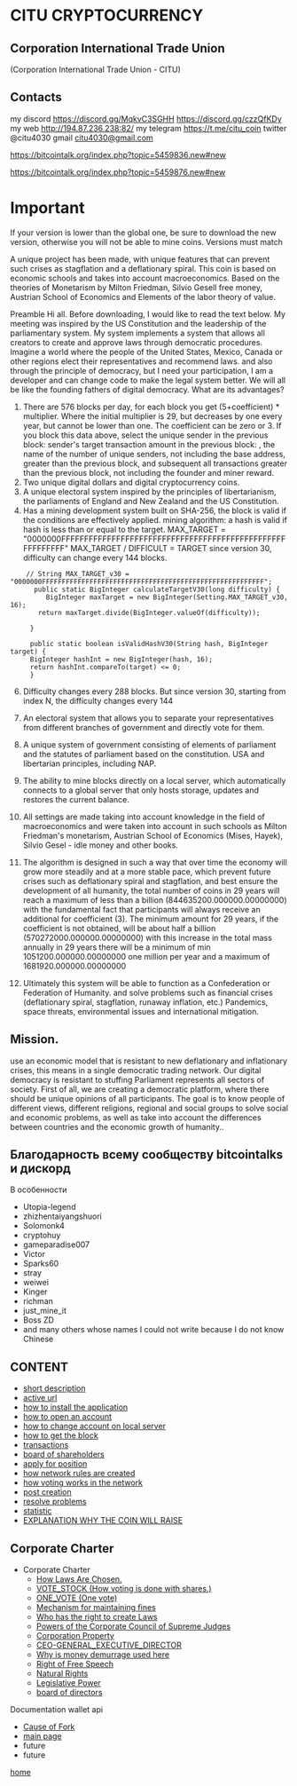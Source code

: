 # CITU CRYPTOCURRENCY

## Corporation International Trade Union

(Corporation International Trade Union - CITU)

## Contacts

my discord https://discord.gg/MqkvC3SGHH  https://discord.gg/czzQfKDy
my web http://194.87.236.238:82/
my telegram https://t.me/citu_coin
twitter @citu4030
gmail
citu4030@gmail.com

https://bitcointalk.org/index.php?topic=5459836.new#new

https://bitcointalk.org/index.php?topic=5459876.new#new

# Important
If your version is lower than the global one, be sure to download the new version,
otherwise you will not be able to mine coins. Versions must match

A unique project has been made, with unique features that can prevent such crises as stagflation and a deflationary spiral.
This coin is based on economic schools and takes into account macroeconomics. Based on the theories of Monetarism by Milton Friedman,
Silvio Gesell free money, Austrian School of Economics and Elements of the labor theory of value.


Preamble
Hi all.
Before downloading, I would like to read the text below.
My meeting was inspired by the US Constitution and the leadership of the parliamentary system.
My system implements a system that allows all creators to create and approve laws through democratic procedures.
Imagine a world where the people of the United States, Mexico, Canada or other regions elect their representatives and recommend laws.
and also through the principle of democracy, but I need your participation, I am a developer and can change
code to make the legal system better. We will all be like the founding fathers of digital democracy.
What are its advantages?
1. There are 576 blocks per day, for each block you get (5+coefficient) * multiplier. Where the initial multiplier is 29, but decreases by one every year, but cannot be lower than one. The coefficient can be zero or 3. If you block this data above, select the unique sender in the previous block:
   sender's target transaction amount in the previous block: , the name of the number of unique senders, not including the base address, greater than the previous block, and subsequent all transactions greater than the previous block, not including the founder and miner reward.
2. Two unique digital dollars and digital cryptocurrency coins.
3. A unique electoral system inspired by the principles of libertarianism, the parliaments of England and New Zealand and the US Constitution.
4. Has a mining development system built on SHA-256, the block is valid if the conditions are effectively applied.
   mining algorithm:
   a hash is valid if hash is less than or equal to the target. MAX_TARGET = "0000000FFFFFFFFFFFFFFFFFFFFFFFFFFFFFFFFFFFFFFFFFFFFFFFFFFFFFFFFFF"
   MAX_TARGET / DIFFICULT = TARGET since version 30, difficulty can change every 144 blocks.
````
    // String MAX_TARGET_v30 = "0000000FFFFFFFFFFFFFFFFFFFFFFFFFFFFFFFFFFFFFFFFFFFFFFFFFFFFFFFF";
      public static BigInteger calculateTargetV30(long difficulty) {
         BigInteger maxTarget = new BigInteger(Setting.MAX_TARGET_v30, 16);
       return maxTarget.divide(BigInteger.valueOf(difficulty));

     }

     public static boolean isValidHashV30(String hash, BigInteger target) {
     BigInteger hashInt = new BigInteger(hash, 16);
     return hashInt.compareTo(target) <= 0;
     }
   ````

6. Difficulty changes every 288 blocks. But since version 30, starting from index N, the difficulty changes every 144
7. An electoral system that allows you to separate your representatives from different branches of government and directly vote for them.
8. A unique system of government consisting of elements of parliament and the statutes of parliament based on the constitution.
   USA and libertarian principles, including NAP.
9. The ability to mine blocks directly on a local server, which automatically connects to a global server that only hosts storage,
   updates and restores the current balance.
10. All settings are made taking into account knowledge in the field of macroeconomics and were taken into account in such schools as Milton Friedman's monetarism,
    Austrian School of Economics (Mises, Hayek), Silvio Gesel - idle money and other books.
11. The algorithm is designed in such a way that over time the economy will grow more steadily and at a more stable pace,
    which prevent future crises such as deflationary spiral and stagflation, and best ensure the development of all humanity, the total number of coins in 29 years will reach a maximum of less than a billion (844635200.000000.00000000) with the fundamental fact that participants will always receive an additional
    for coefficient (3). The minimum amount for 29 years, if the coefficient is not obtained, will be about half a billion (570272000.000000.00000000)
    with this increase in the total mass annually in 29 years there will be a minimum of min 1051200.000000.00000000 one million per year and a maximum of 1681920.000000.00000000




12. Ultimately this system will be able to function as a Confederation or Federation of Humanity.
    and solve problems such as financial crises (deflationary spiral, stagflation, runaway inflation, etc.)
    Pandemics, space threats, environmental issues and international mitigation.

## Mission.
use an economic model that is resistant to new deflationary and inflationary crises,
this means in a single democratic trading network. Our digital democracy is resistant to stuffing
Parliament represents all sectors of society. First of all, we are creating a democratic platform,
where there should be unique opinions of all participants. The goal is to know people of different views, different religions,
regional and social groups to solve social and economic problems, as well as take into account the differences between
countries and the economic growth of humanity..

## Благодарность всему сообществу bitcointalks и дискорд

В особенности

- Utopia-legend
- zhizhentaiyangshuori
- Solomonk4
- cryptohuy
- gameparadise007
- Victor
- Sparks60
- stray
- weiwei
- Kinger
- richman
- just_mine_it
- Boss ZD
- and many others whose names I could not write because I do not know Chinese

## CONTENT


- [short description](../documentationEng/preambleEng.md)
- [active url](../documentationEng/active-urlEng.md)
- [how to install the application](../documentationEng/installEng.md)
- [how to open an account](../documentationEng/create-accountEng.md)
- [how to change account on local server](../documentationEng/change-accountEng.md)
- [how to get the block](../documentationEng/%20mineEng.md)
- [transactions](../documentationEng/transactionsEng.md)
- [board of shareholders](../documentationEng/board-of-shareholdersEng.md)
- [apply for position](../documentationEng/managmentEng.md)
- [how network rules are created](../documentationEng/create-lawEng.md)
- [how voting works in the network](../documentationEng/voting-in-networkEng.md)
- [post creation](../documentationEng/create-positionEng.md)
- [resolve problems](../documentationEng/solving-common-problems.md)
- [statistic](../documentationEng/statistics.md)
- [EXPLANATION WHY THE COIN WILL RAISE](../documentationEng/EXPLAIN.md)

[//]: # (- [create fraction]&#40;../documentationEng/create-fractionEng.md&#41;)

## Corporate Charter

- Corporate Charter
    - [How Laws Are Chosen.](../charterEng/HOW_LAWS_ARE_CHOSEN.md)
    - [VOTE_STOCK (How voting is done with shares.)](../charterEng/VOTE_STOCK.md)
    - [ONE_VOTE (One vote)](../charterEng/ONE_VOTE.md)
    - [Mechanism for maintaining fines](../charterEng/MECHANISM_FOR_REDUCING_THE_NUMBER_OF_SHARES.md)
    - [Who has the right to create Laws](../charterEng/WHO_HAS_THE_RIGHT_TO_CREATE_LAWS.md)
    - [Powers of the Corporate Council of Supreme Judges](../charterEng/POWERS_OF_THE_CORPORATE_COUNCIL_OF_JUDGES.md)
    - [Corporation Property](../charterEng/PROPERTY_OF_THE_CORPORATION.md)
    - [CEO-GENERAL_EXECUTIVE_DIRECTOR](../charterEng/GENERAL_EXECUTIVE_DIRECTOR.md)
    - [Why is money demurrage used here](../charterEng/EXPLANATION_WHY_MONEY_DEMURAGE_IS_USED_HERE.md)
    - [Right of Free Speech](../charterEng/FREEDOM_OF_SPEECH.md)
    - [Natural Rights](../charterEng/RIGHTS.md)
    - [Legislative Power](../charterEng/POWER.md)
    - [board of directors](../documentation/board-of-directors.md)
   

Documentation wallet api
- [Cause of Fork](../documentationEng/afterFork.md)
- [main page](../documentationEng/documentation-api-wallet.md)
- future
- future

[home](../readme.md)